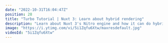 ```yaml
---
date: "2022-10-31T16:04:47Z"
position: 28
title: "Turbo Tutorial | Nuxt 3: Learn about hybrid rendering"
description: "Learn about Nuxt 3's Nitro engine and how it can do hybrid rendering between SSG and SSR.\n\nFind the code for this tutorial here: https://github.com/Turbo-Tutorials/Nuxt3-turbos/tree/main/nuxt3-hybrid-mode\n\nVisit https://turbo-tutorials.dev/tutorials/nuxt-3-learn-about-hybrid-rendering/ for more info.\n\nBrowse more tutorials here: https://turbo-tutorials.dev"
image: "https://i.ytimg.com/vi/5i1Zqfu6Xtw/maxresdefault.jpg"
videoId: "5i1Zqfu6Xtw"
---
```


